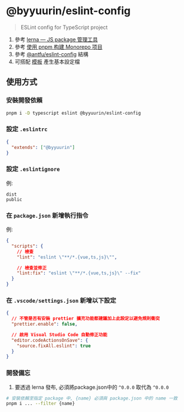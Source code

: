 # @byyuurin/eslint-config

> ESLint config for TypeScript project
1. 參考 [lerna — JS package 管理工具](https://medium.com/lion-f2e/lerna-js-package-%E7%AE%A1%E7%90%86%E5%B7%A5%E5%85%B7-e9ed360d1143)
1. 參考 [使用 pnpm 构建 Monorepo 项目](https://zhuanlan.zhihu.com/p/373935751)
2. 參考 [@antfu/eslint-config](https://github.com/antfu/eslint-config) 結構
3. 可搭配 [模板](https://github.com/byyuurin/vscode-blueprint-templates) 產生基本設定檔

## 使用方式

### 安裝開發依賴

```bash
pnpm i -D typescript eslint @byyuurin/eslint-config
```

### 設定 `.eslintrc`

```json
{
  "extends": ["@byyuurin"]
}
```

### 設定 `.eslintignore`

例:

```
dist
public
```

### 在 `package.json` 新增執行指令

例:

```json
{
  "scripts": {
    // 檢查
    "lint": "eslint \"**/*.{vue,ts,js}\"",

    // 檢查並修正
    "lint:fix": "eslint \"**/*.{vue,ts,js}\" --fix"
  }
}
```

### 在 `.vscode/settings.json` 新增以下設定

```json
{
  // 不管是否有安裝 prettier 擴充功能都建議加上此設定以避免規則衝突
  "prettier.enable": false,

  // 啟用 Visual Studio Code 自動修正功能
  "editor.codeActionsOnSave": {
    "source.fixAll.eslint": true
  }
}
```

### 開發備忘

1. 要透過 lerna 發布, 必須將package.json中的 `^0.0.0` 取代為 `^0.0.0`

```bash
# 安裝依賴至指定 package 中, {name} 必須與 package.json 中的 name 一致
pnpm i ... --filter {name}
```

